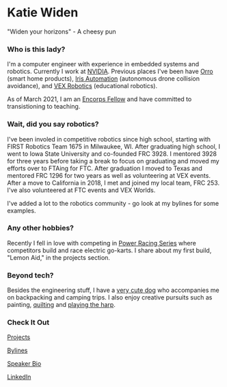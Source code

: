 # Katie Widen
"Widen your horizons" - A cheesy pun

### Who is this lady?
I'm a computer engineer with experience in embedded systems and robotics. Currently I work at [NVIDIA](www.nvidia.com). Previous places I've been have [Orro](www.getorro.com) (smart home products), [Iris Automation](https://www.irisonboard.com/) (autonomous drone collision avoidance), and [VEX Robotics](https://www.vexrobotics.com/) (educational robotics).

As of March 2021, I am an [Encorps Fellow](https://encorps.org/) and have committed to transistioning to teaching.

### Wait, did you say robotics?
I've been involed in competitive robotics since high school, starting with FIRST Robotics Team 1675 in Milwaukee, WI. After graduating high school, I went to Iowa State University and co-founded FRC 3928. I mentored 3928 for three years before taking a break to focus on graduating and moved my efforts over to FTAing for FTC. After graduation I moved to Texas and mentored FRC 1296 for two years as well as volunteering at VEX events. After a move to California in 2018, I met and joined my local team, FRC 253. I've also volunteered at FTC events and VEX Worlds. 

I've added a lot to the robotics community - go look at my bylines for some examples.

### Any other hobbies?
Recently I fell in love with competing in [Power Racing Series](http://www.powerracingseries.org/) where competitors build and race electric go-karts. I share about my first build, "Lemon Aid," in the projects section.

### Beyond tech?
Besides the engineering stuff, I have a [very cute dog](https://www.instagram.com/gatsbypaws/) who accompanies me on backpacking and camping trips. I also enjoy creative pursuits such as painting, [quilting](http://www.etsy.com/shop/littledogrobotics) and [playing the harp](http://www.facebook.com/KatieOnHarp).


### Check It Out
<!-- [Resume](Resume_.pdf) -->

[Projects](projects.md)

[Bylines](bylines.md)

[Speaker Bio](bio.md) 

[LinkedIn](https://www.linkedin.com/in/kwiden)
